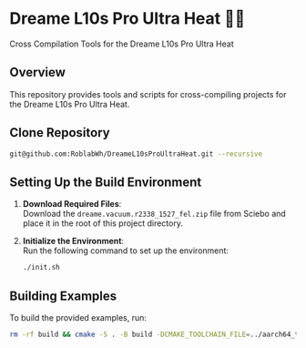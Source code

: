 # Dreame L10s Pro Ultra Heat 🤖🧹
Cross Compilation Tools for the Dreame L10s Pro Ultra Heat

## Overview
This repository provides tools and scripts for cross-compiling projects for the Dreame L10s Pro Ultra Heat.

## Clone Repository
   ```bash
   git@github.com:RoblabWh/DreameL10sProUltraHeat.git --recursive
   ```

## Setting Up the Build Environment

1. **Download Required Files**:  
   Download the `dreame.vacuum.r2338_1527_fel.zip` file from Sciebo and place it in the root of this project directory.

2. **Initialize the Environment**:  
   Run the following command to set up the environment:
   ```bash
   ./init.sh
   ```
## Building Examples  
To build the provided examples, run:
   ```bash
   rm -rf build && cmake -S . -B build -DCMAKE_TOOLCHAIN_FILE=../aarch64_toolchain.cmake -DONLY_BUILD_HELLOWORLD=ON && cmake --build build

   ```
